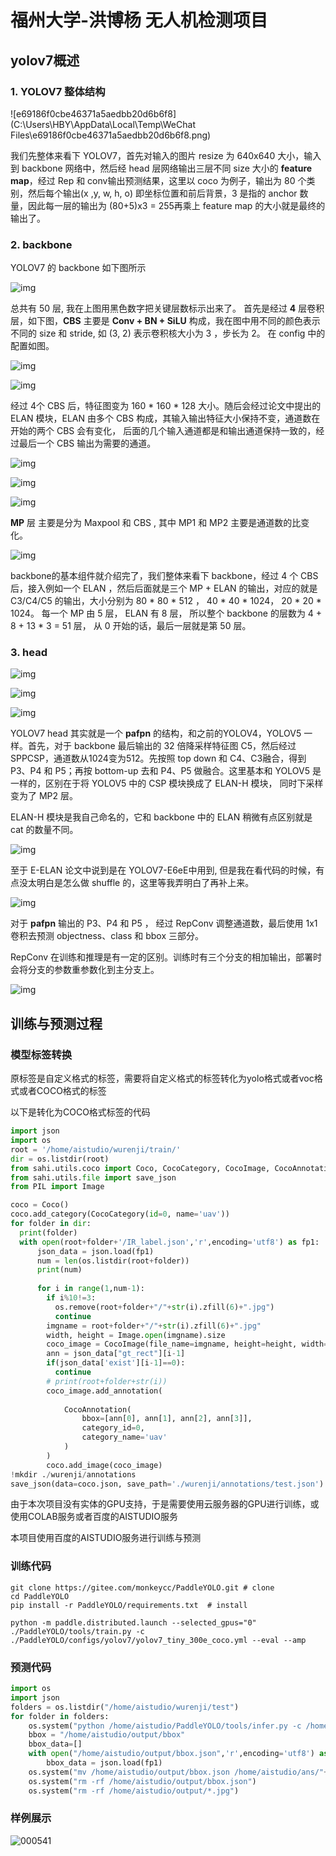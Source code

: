 # 福州大学-洪博杨 无人机检测项目

## yolov7概述

### 1. YOLOV7 整体结构



![e69186f0cbe46371a5aedbb20d6b6f8](C:\Users\HBY\AppData\Local\Temp\WeChat Files\e69186f0cbe46371a5aedbb20d6b6f8.png)



我们先整体来看下 YOLOV7，首先对输入的图片 resize 为 640x640 大小，输入到 backbone 网络中，然后经 head 层网络输出三层不同 size 大小的 **feature map**，经过 Rep 和 conv输出预测结果，这里以 coco 为例子，输出为 80 个类别，然后每个输出(x ,y, w, h, o) 即坐标位置和前后背景，3 是指的 anchor 数量，因此每一层的输出为 (80+5)x3 = 255再乘上 feature map 的大小就是最终的输出了。



### 2. backbone

YOLOV7 的 backbone 如下图所示

![img](https://pic2.zhimg.com/80/v2-0ef5b6837f287c20c1e03074ec60f8c1_720w.webp)

总共有 50 层, 我在上图用黑色数字把关键层数标示出来了。
首先是经过 **4** 层卷积层，如下图，**CBS** 主要是 **Conv + BN + SiLU** 构成，我在图中用不同的颜色表示不同的 size 和 stride, 如 (3, 2) 表示卷积核大小为 3 ，步长为 2。 在 config 中的配置如图。



![img](https://pic4.zhimg.com/80/v2-f5bfcc492abb9d38d6ffab0ed05a0637_720w.webp)

![img](https://pic2.zhimg.com/80/v2-8da343d878bfe713624acb8bac87c4fd_720w.webp)





经过 4个 CBS 后，特征图变为 160 * 160 * 128 大小。随后会经过论文中提出的 ELAN 模块，ELAN 由多个 CBS 构成，其输入输出特征大小保持不变，通道数在开始的两个 CBS 会有变化， 后面的几个输入通道都是和输出通道保持一致的，经过最后一个 CBS 输出为需要的通道。



![img](https://pic4.zhimg.com/80/v2-51e6aa08680addc9ca70f1b2048a6c27_720w.webp)



![img](https://pic4.zhimg.com/80/v2-7a61c958f4d64209a5bc94ba59687803_720w.webp)

![img](https://pic2.zhimg.com/80/v2-b5f33f8c851bda6c245921e1cc70f629_720w.webp)

**MP** 层 主要是分为 Maxpool 和 CBS , 其中 MP1 和 MP2 主要是通道数的比变化。

![img](https://pic4.zhimg.com/80/v2-75a8f60c85ce28b69c528af09be1483f_720w.webp)

backbone的基本组件就介绍完了，我们整体来看下 backbone，经过 4 个 CBS 后，接入例如一个 ELAN ，然后后面就是三个 MP + ELAN 的输出，对应的就是 C3/C4/C5 的输出，大小分别为 80 * 80 * 512 ， 40 * 40 * 1024， 20 * 20 * 1024。 每一个 MP 由 5 层， ELAN 有 8 层， 所以整个 backbone 的层数为 4 + 8 + 13 * 3 = 51 层， 从 0 开始的话，最后一层就是第 50 层。

### 3. head



![img](https://pic3.zhimg.com/80/v2-f9abc72be912e63bd51771030867532e_720w.webp)

![img](https://pic2.zhimg.com/80/v2-dd65194515f4637117ecba3ae20a49d1_720w.webp)

![img](https://pic2.zhimg.com/80/v2-3b8b49de2970b255217b848c146bbbdd_720w.webp)





YOLOV7 head 其实就是一个 **pafpn** 的结构，和之前的YOLOV4，YOLOV5 一样。首先，对于 backbone 最后输出的 32 倍降采样特征图 C5，然后经过 SPPCSP，通道数从1024变为512。先按照 top down 和 C4、C3融合，得到 P3、P4 和 P5；再按 bottom-up 去和 P4、P5 做融合。这里基本和 YOLOV5 是一样的，区别在于将 YOLOV5 中的 CSP 模块换成了 ELAN-H 模块， 同时下采样变为了 MP2 层。

ELAN-H 模块是我自己命名的，它和 backbone 中的 ELAN 稍微有点区别就是 cat 的数量不同。



![img](https://pic3.zhimg.com/80/v2-7a18558c9d458980b332eb32d680898a_720w.webp)



至于 E-ELAN 论文中说到是在 YOLOV7-E6eE中用到, 但是我在看代码的时候，有点没太明白是怎么做 shuffle 的，这里等我弄明白了再补上来。



![img](https://pic1.zhimg.com/80/v2-99813d788bd2b050e054225a68e2f028_720w.webp)



对于 **pafpn** 输出的 P3、P4 和 P5 ， 经过 RepConv 调整通道数，最后使用 1x1 卷积去预测 objectness、class 和 bbox 三部分。

RepConv 在训练和推理是有一定的区别。训练时有三个分支的相加输出，部署时会将分支的参数重参数化到主分支上。

![img](https://pic4.zhimg.com/80/v2-1f39f33049b838cde8996c08343e1673_720w.webp)

## 训练与预测过程

### 模型标签转换

原标签是自定义格式的标签，需要将自定义格式的标签转化为yolo格式或者voc格式或者COCO格式的标签

以下是转化为COCO格式标签的代码

``` python
import json
import os
root = '/home/aistudio/wurenji/train/'
dir = os.listdir(root)
from sahi.utils.coco import Coco, CocoCategory, CocoImage, CocoAnnotation
from sahi.utils.file import save_json
from PIL import Image

coco = Coco()
coco.add_category(CocoCategory(id=0, name='uav'))
for folder in dir:
  print(folder)
  with open(root+folder+'/IR_label.json','r',encoding='utf8') as fp1:
      json_data = json.load(fp1)
      num = len(os.listdir(root+folder))
      print(num)
      
      for i in range(1,num-1):
        if i%10!=3:
          os.remove(root+folder+"/"+str(i).zfill(6)+".jpg")
          continue
        imgname = root+folder+"/"+str(i).zfill(6)+".jpg"
        width, height = Image.open(imgname).size
        coco_image = CocoImage(file_name=imgname, height=height, width=width)
        ann = json_data["gt_rect"][i-1]
        if(json_data['exist'][i-1]==0):
          continue
        # print(root+folder+str(i))
        coco_image.add_annotation(
            
            CocoAnnotation(
                bbox=[ann[0], ann[1], ann[2], ann[3]],
                category_id=0,
                category_name='uav'
            )
        )
        coco.add_image(coco_image)
!mkdir ./wurenji/annotations
save_json(data=coco.json, save_path='./wurenji/annotations/test.json')
```

由于本次项目没有实体的GPU支持，于是需要使用云服务器的GPU进行训练，或使用COLAB服务或者百度的AISTUDIO服务

本项目使用百度的AISTUDIO服务进行训练与预测

### 训练代码

``` shel
git clone https://gitee.com/monkeycc/PaddleYOLO.git # clone
cd PaddleYOLO
pip install -r PaddleYOLO/requirements.txt  # install

python -m paddle.distributed.launch --selected_gpus="0" ./PaddleYOLO/tools/train.py -c ./PaddleYOLO/configs/yolov7/yolov7_tiny_300e_coco.yml --eval --amp 
```

### 预测代码

``` python
import os
import json
folders = os.listdir("/home/aistudio/wurenji/test")
for folder in folders:
    os.system("python /home/aistudio/PaddleYOLO/tools/infer.py -c /home/aistudio/PaddleYOLO/configs/yolov7/yolov7_tiny_300e_coco.yml -o weights=/home/aistudio/output/yolov7_tiny_300e_coco/model_final.pdparams --infer_dir=/home/aistudio/wurenji/test/"+folder+" --save_results ./test --visualize False")
    bbox = "/home/aistudio/output/bbox"
    bbox_data=[]
    with open("/home/aistudio/output/bbox.json",'r',encoding='utf8') as fp1:
        bbox_data = json.load(fp1)
    os.system("mv /home/aistudio/output/bbox.json /home/aistudio/ans/"+folder+".json")
    os.system("rm -rf /home/aistudio/output/bbox.json")
    os.system("rm -rf /home/aistudio/output/*.jpg")
```

### 样例展示

![000541](C:\Users\HBY\Downloads\000541.jpg)